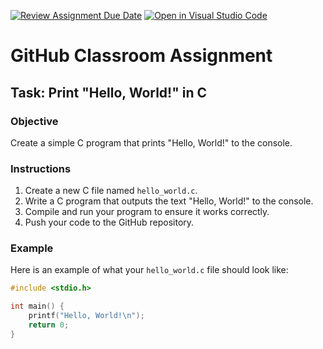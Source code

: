 [![Review Assignment Due Date](https://classroom.github.com/assets/deadline-readme-button-22041afd0340ce965d47ae6ef1cefeee28c7c493a6346c4f15d667ab976d596c.svg)](https://classroom.github.com/a/hE4e_z44)
[![Open in Visual Studio Code](https://classroom.github.com/assets/open-in-vscode-2e0aaae1b6195c2367325f4f02e2d04e9abb55f0b24a779b69b11b9e10269abc.svg)](https://classroom.github.com/online_ide?assignment_repo_id=15516202&assignment_repo_type=AssignmentRepo)
# GitHub Classroom Assignment

## Task: Print "Hello, World!" in C

### Objective

Create a simple C program that prints "Hello, World!" to the console.

### Instructions

1. Create a new C file named `hello_world.c`.
2. Write a C program that outputs the text "Hello, World!" to the console.
3. Compile and run your program to ensure it works correctly.
4. Push your code to the GitHub repository.

### Example

Here is an example of what your `hello_world.c` file should look like:

```c
#include <stdio.h>

int main() {
    printf("Hello, World!\n");
    return 0;
}
